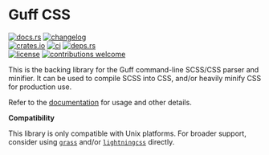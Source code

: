 # Guff CSS

[![docs.rs](https://img.shields.io/docsrs/guff_css.svg?style=flat-square&label=docs.rs)](https://docs.rs/guff_css/)
[![changelog](https://img.shields.io/crates/v/guff_css.svg?style=flat-square&label=changelog&color=9b59b6)](https://github.com/Blobfolio/guff/blob/master/guff_css/CHANGELOG.md)<br>
[![crates.io](https://img.shields.io/crates/v/guff_css.svg?style=flat-square&label=crates.io)](https://crates.io/crates/guff_css)
[![ci](https://img.shields.io/github/actions/workflow/status/Blobfolio/guff/ci.yaml?style=flat-square&label=ci)](https://github.com/Blobfolio/guff/actions)
[![deps.rs](https://deps.rs/repo/github/blobfolio/guff/status.svg?style=flat-square&label=deps.rs)](https://deps.rs/repo/github/blobfolio/guff)<br>
[![license](https://img.shields.io/badge/license-wtfpl-ff1493?style=flat-square)](https://en.wikipedia.org/wiki/WTFPL)
[![contributions welcome](https://img.shields.io/badge/PRs-welcome-brightgreen.svg?style=flat-square&label=contributions)](https://github.com/Blobfolio/guff/issues)

This is the backing library for the Guff command-line SCSS/CSS parser and minifier. It can be used to compile SCSS into CSS, and/or heavily minify CSS for production use.

Refer to the [documentation](https://docs.rs/guff_css/) for usage and other details.

**Compatibility**

This library is only compatible with Unix platforms. For broader support, consider using [`grass`](https://crates.io/crates/grass) and/or [`lightningcss`](https://crates.io/crates/lightningcss) directly.
